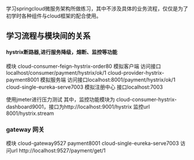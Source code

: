 学习springcloud微服务架构所做练习，其中不涉及具体的业务流程，仅仅是为了初学时各种组件与cloud框架的配合使用。
## 学习流程与模块间的关系


#### hystrix断路器,进行服务降级，熔断、监控等功能
模块
cloud-consumer-feign-hystrix-order80 模拟客户端 访问接口localhost/consumer/payment/hystrix/ok/1
cloud-provider-hystrix-payment8001 模拟服务端 访问接口localhost:8001/payment/hystrix/ok/1
cloud-single-eureka-serve7003 模拟注册中心 接口localhost:7003

使用jmeter进行压力测试
其中，监控功能模块为 cloud-consumer-hystrix-dashboard9001，接口为http://localhost:9001/hystrix
监控url 8001/hystrix.stream


### gateway 网关
模块
cloud-gateway9527
payment8001
cloud-single-eureka-serve7003 
访问url http://localhost:9527/payment/get/1